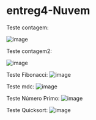 # entreg4-Nuvem

Teste contagem:

![image](https://github.com/annamariaoliveira/entreg4-Nuvem/assets/145072189/37de5c34-29ca-4122-985a-953c72521677)

Teste contagem2:

![image](https://github.com/annamariaoliveira/entreg4-Nuvem/assets/145072189/e4938f4d-f25b-45f5-999a-dd63a59b92f1)

Teste Fibonacci:
![image](https://github.com/annamariaoliveira/entreg4-Nuvem/assets/145072189/c7e060e2-089a-490b-8c9b-397d867feca1)

Teste mdc:
![image](https://github.com/annamariaoliveira/entreg4-Nuvem/assets/145072189/d0703d21-6a10-438c-a74f-e2dae16436c0)

Teste Número Primo:
![image](https://github.com/annamariaoliveira/entreg4-Nuvem/assets/145072189/4f85dd35-c1a0-4caa-bf9d-bd0b9a860475)

Teste Quicksort:
![image](https://github.com/annamariaoliveira/entreg4-Nuvem/assets/145072189/2552e908-91af-4b25-9b16-fa37da44e4f2)










